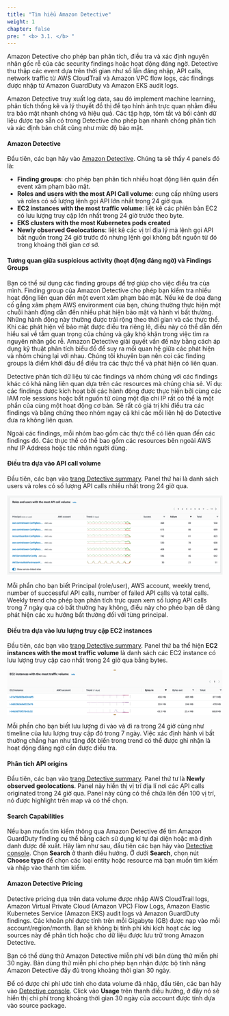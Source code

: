 ```yaml
---
title: "Tìm hiểu Amazon Detective"
weight: 1
chapter: false
pre: " <b> 3.1. </b> "
---
```


Amazon Detective cho phép bạn phân tích, điều tra và xác định nguyên nhân gốc rễ của các security findings hoặc hoạt động đáng ngờ. Detective thu thập các event dựa trên thời gian như số lần đăng nhập, API calls, network traffic từ AWS CloudTrail và Amazon VPC flow logs, các findings được nhập từ Amazon GuardDuty và Amazon EKS audit logs.

Amazon Detective truy xuất log data, sau đó implement machine learning, phân tích thống kê và lý thuyết đồ thị để tạo hình ảnh trực quan nhằm điều tra bảo mật nhanh chóng và hiệu quả. Các tập hợp, tóm tắt và bối cảnh dữ liệu được tạo sẵn có trong Detective cho phép bạn nhanh chóng phân tích và xác định bản chất cũng như mức độ bảo mật.

#### Amazon Detective

Đầu tiên, các bạn hãy vào [Amazon Detective](https://console.aws.amazon.com/detective). Chúng ta sẽ thấy 4 panels đó là:
- **Finding groups**: cho phép bạn phân tích nhiều hoạt động liên quán đến event xâm phạm bảo mật.
- **Roles and users with the most API Call volume**: cung cấp những users và roles có số lượng lệnh gọi API lớn nhất trong 24 giờ qua.
- **EC2 instances with the most traffic volume**: liệt kê các phiên bản EC2 có lưu lượng truy cập lớn nhất trong 24 giờ trước theo byte.
- **EKS clusters with the most Kubernetes pods created**
- **Newly observed Geolocations**: liệt kê các vị trí địa lý mà lệnh gọi API bắt nguồn trong 24 giờ trước đó nhưng lệnh gọi không bắt nguồn từ đó trong khoảng thời gian cơ sở.

#### Tương quan giữa suspicious activity (hoạt động đáng ngờ) và Findings Groups

Bạn có thể sử dụng các finding groups để trợ giúp cho việc điều tra của mình. Finding group của Amazon Detective cho phép bạn kiểm tra nhiều hoạt động liên quan đến một event xâm phạm bảo mật. Nếu kẻ đe dọa đang cố gắng xâm phạm AWS environment của bạn, chúng thường thực hiện một chuỗi hành động dẫn đến nhiều phát hiện bảo mật và hành vi bất thường. Những hành động này thường được trải rộng theo thời gian và các thực thể. Khi các phát hiện về bảo mật được điều tra riêng lẻ, điều này có thể dẫn đến hiểu sai về tầm quan trọng của chúng và gây khó khăn trong việc tìm ra nguyên nhân gốc rễ. Amazon Detective giải quyết vấn đề này bằng cách áp dụng kỹ thuật phân tích biểu đồ để suy ra mối quan hệ giữa các phát hiện và nhóm chúng lại với nhau. Chúng tôi khuyên bạn nên coi các finding groups là điểm khởi đầu để điều tra các thực thể và phát hiện có liên quan.

Detective phân tích dữ liệu từ các findings và nhóm chúng với các findings khác có khả năng liên quan dựa trên các resources mà chúng chia sẻ. Ví dụ: các findings được kích hoạt bởi các hành động được thực hiện bởi cùng các IAM role sessions hoặc bắt nguồn từ cùng một địa chỉ IP rất có thể là một phần của cùng một hoạt động cơ bản. Sẽ rất có giá trị khi điều tra các findings và bằng chứng theo nhóm ngay cả khi các mối liên hệ do Detective đưa ra không liên quan.

Ngoài các findings, mỗi nhóm bao gồm các thực thể có liên quan đến các findings đó. Các thực thể có thể bao gồm các resources bên ngoài AWS như IP Address hoặc tác nhân người dùng.

#### Điều tra dựa vào API call volume

Đầu tiên, các bạn vào [trang Detective summary](https://console.aws.amazon.com/detective). Panel thứ hai là danh sách users và roles có số lượng API calls nhiều nhất trong 24 giờ qua.

![Alt text](image.png)

Mỗi phần cho bạn biết Principal (role/user), AWS account, weekly trend, number of successful API calls, number of failed API calls và total calls. Weekly trend cho phép bạn phân tích trực quan xem số lượng API calls trong 7 ngày qua có bất thường hay không, điều này cho phéo bạn dễ dàng phát hiện các xu hướng bất thường đối với từng principal.

#### Điều tra dựa vào lưu lượng truy cập EC2 instances

Đầu tiên, các bạn vào [trang Detective summary](https://console.aws.amazon.com/detective). Panel thứ ba thể hiện **EC2 instances with the most traffic volume** là danh sách các EC2 instance có lưu lượng truy cập cao nhất trong 24 giờ qua bằng bytes.

![Alt text](image-1.png)

Mỗi phần cho bạn biết lưu lượng đi vào và đi ra trong 24 giờ cũng như timeline của lưu lượng truy cập đó trong 7 ngày. Việc xác định hành vi bất thường chẳng hạn như tăng đột biến trong trend có thể được ghi nhận là hoạt động đáng ngờ cần được điều tra.

#### Phân tích API origins

Đầu tiên, các bạn vào [trang Detective summary](https://console.aws.amazon.com/detective). Panel thứ tư là **Newly observed geolocations**. Panel này hiển thị vị trí địa lí nơi các API calls originated trong 24 giờ qua. Panel này cũng có thể chứa lên đến 100 vị trí, nó được highlight trên map và có thể chọn.

#### Search Capabilities

Nếu bạn muốn tìm kiếm thông qua Amazon Detective để tìm Amazon GuardDuty finding cụ thể bằng cách sử dụng kí tự đại diện hoặc mã định danh được đề xuất. Hãy làm như sau, đầu tiên các bạn hãy vào [Detective console](https://console.aws.amazon.com/detective/). Chọn **Search** ở thanh điều hướng. Ở dưới **Search**, chọn nút **Choose type** để chọn các loại entity hoặc resource mà bạn muốn tìm kiếm và nhập vào thanh tìm kiếm.

#### Amazon Detective Pricing

Detective pricing dựa trên data volume được nhập AWS CloudTrail logs, Amazon Virtual Private Cloud (Amazon VPC) Flow Logs, Amazon Elastic Kubernetes Service (Amazon EKS) audit logs và Amazon GuardDuty findings. Các khoản phí được tính trên mỗi Gigabyte (GB) được nạp vào mỗi account/region/month. Bạn sẽ không bị tính phí khi kích hoạt các log sources này để phân tích hoặc cho dữ liệu được lưu trữ trong Amazon Detective.

Bạn có thể dùng thử Amazon Detective miễn phí với bản dùng thử miễn phí 30 ngày. Bản dùng thử miễn phí cho phép bạn nhận được bộ tính năng Amazon Detective đầy đủ trong khoảng thời gian 30 ngày.

Để có được chi phí ước tính cho data volume đã nhập, đầu tiên, các bạn hãy vào [Detective console](https://console.aws.amazon.com/detective/). Click vào **Usage** trên thanh điều hướng, ở đây nó sẽ hiển thị chi phí trong khoảng thời gian 30 ngày của account được tính dựa vào source package.
